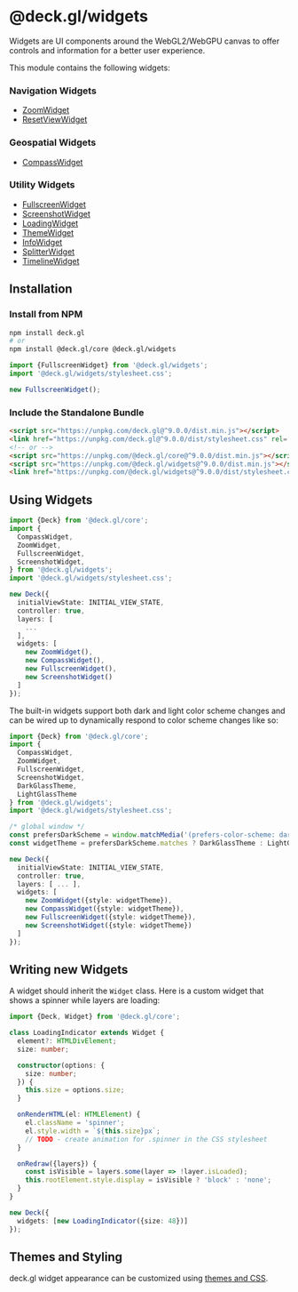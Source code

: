 # @deck.gl/widgets

Widgets are UI components around the WebGL2/WebGPU canvas to offer controls and information for a better user experience.

This module contains the following widgets:

### Navigation Widgets

- [ZoomWidget](./zoom-widget.md)
- [ResetViewWidget](./reset-view-widget.md)
<!-- - [GimbalWidget](./gimbal-widget.md) -->

### Geospatial Widgets

- [CompassWidget](./compass-widget.md)
<!-- - [ScaleWidget](./scale-widget.md) -->
<!-- - [GeolocateWidget](./geolocate-widget.md) -->

### Utility Widgets

- [FullscreenWidget](./fullscreen-widget.md)
- [ScreenshotWidget](./screenshot-widget.md)
- [LoadingWidget](./loading-widget.md)
- [ThemeWidget](./theme-widget.md)
- [InfoWidget](./info-widget.md)
- [SplitterWidget](./splitter-widget.md)
- [TimelineWidget](./timeline-widget.md)

## Installation

### Install from NPM

```bash
npm install deck.gl
# or
npm install @deck.gl/core @deck.gl/widgets
```

```js
import {FullscreenWidget} from '@deck.gl/widgets';
import '@deck.gl/widgets/stylesheet.css';

new FullscreenWidget();
```

### Include the Standalone Bundle

```html
<script src="https://unpkg.com/deck.gl@^9.0.0/dist.min.js"></script>
<link href="https://unpkg.com/deck.gl@^9.0.0/dist/stylesheet.css" rel='stylesheet' />
<!-- or -->
<script src="https://unpkg.com/@deck.gl/core@^9.0.0/dist.min.js"></script>
<script src="https://unpkg.com/@deck.gl/widgets@^9.0.0/dist.min.js"></script>
<link href="https://unpkg.com/@deck.gl/widgets@^9.0.0/dist/stylesheet.css" rel='stylesheet' />
```

## Using Widgets

```ts
import {Deck} from '@deck.gl/core';
import {
  CompassWidget,
  ZoomWidget,
  FullscreenWidget,
  ScreenshotWidget,
} from '@deck.gl/widgets';
import '@deck.gl/widgets/stylesheet.css';

new Deck({
  initialViewState: INITIAL_VIEW_STATE,
  controller: true,
  layers: [
    ...
  ],
  widgets: [
    new ZoomWidget(),
    new CompassWidget(),
    new FullscreenWidget(),
    new ScreenshotWidget()
  ]
});
```

The built-in widgets support both dark and light color scheme changes and can be wired up to dynamically respond to color scheme changes like so:

```ts
import {Deck} from '@deck.gl/core';
import {
  CompassWidget,
  ZoomWidget,
  FullscreenWidget,
  ScreenshotWidget,
  DarkGlassTheme,
  LightGlassTheme
} from '@deck.gl/widgets';
import '@deck.gl/widgets/stylesheet.css';

/* global window */
const prefersDarkScheme = window.matchMedia('(prefers-color-scheme: dark)');
const widgetTheme = prefersDarkScheme.matches ? DarkGlassTheme : LightGlassTheme;

new Deck({
  initialViewState: INITIAL_VIEW_STATE,
  controller: true,
  layers: [ ... ],
  widgets: [
    new ZoomWidget({style: widgetTheme}),
    new CompassWidget({style: widgetTheme}),
    new FullscreenWidget({style: widgetTheme}),
    new ScreenshotWidget({style: widgetTheme})
  ]
});
```

## Writing new Widgets

A widget should inherit the `Widget` class. 
Here is a custom widget that shows a spinner while layers are loading:

```ts
import {Deck, Widget} from '@deck.gl/core';

class LoadingIndicator extends Widget {
  element?: HTMLDivElement;
  size: number;

  constructor(options: {
    size: number;
  }) {
    this.size = options.size;
  }

  onRenderHTML(el: HTMLElement) {
    el.className = 'spinner';
    el.style.width = `${this.size}px`;
    // TODO - create animation for .spinner in the CSS stylesheet
  }

  onRedraw({layers}) {
    const isVisible = layers.some(layer => !layer.isLoaded);
    this.rootElement.style.display = isVisible ? 'block' : 'none';
  }
}

new Deck({
  widgets: [new LoadingIndicator({size: 48})]
});
```

## Themes and Styling

deck.gl widget appearance can be customized using [themes and CSS](./styling).
